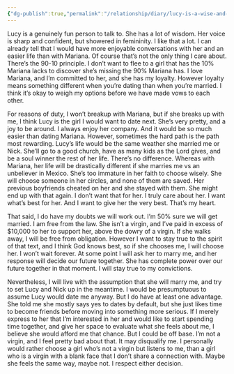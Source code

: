 ```yaml
---
{"dg-publish":true,"permalink":"/relationship/diary/lucy-is-a-wise-and-charismatic-conversationalist/","tags":["diary","joural"],"created":"Apr 29, 2023, 4:35 PM","updated":""}
---
```



Lucy is a genuinely fun person to talk to. She has a lot of wisdom. Her voice is sharp and confident, but showered in femininity. I like that a lot. I can already tell that I would have more enjoyable conversations with her and an easier life than with Mariana. Of course that’s not the only thing I care about. There’s the 90-10 principle. I don’t want to flee to a girl that has the 10% Mariana lacks to discover she’s missing the 90% Mariana has. I love Mariana, and I’m committed to her, and she has my loyalty. However loyalty means something different when you’re dating than when you’re married. I think it’s okay to weigh my options before we have made vows to each other.

For reasons of duty, I won’t breakup with Mariana, but if she breaks up with me, I think Lucy is the girl I would want to date next. She’s very pretty, and a joy to be around. I always enjoy her company. And it would be so much easier than dating Mariana. However, sometimes the hard path is the path most rewarding. Lucy’s life would be the same weather she married me or Nick. She’ll go to a good church, have as many kids as the Lord gives, and be a soul winner the rest of her life. There’s no difference. Whereas with Mariana, her life will be drastically different if she marries me vs an unbeliever in Mexico. She’s too immature in her faith to choose wisely. She will choose someone in her circles, and none of them are saved. Her previous boyfriends cheated on her and she stayed with them. She might end up with that again. I don’t want that for her. I truly care about her. I want what’s best for her. And I want to give her the very best. That’s my heart.

That said, I do have my doubts we will work out. I’m 50% sure we will get married. I am free from the law. She isn’t a virgin, and I’ve paid in excess of $10,000 to her to support her, above the dowry of a virgin. If she walks away, I will be free from obligation. However I want to stay true to the spirit of that text, and I think God knows best, so if she chooses me, I will choose her. I won’t wait forever. At some point I will ask her to marry me, and her response will decide our future together. She has complete power over our future together in that moment. I will stay true to my convictions.

Nevertheless, I will live with the assumption that she will marry me, and try to set Lucy and Nick up in the meantime. I would be presumptuous to assume Lucy would date me anyway. But I do have at least one advantage. She told me she mostly says yes to dates by default, but she just likes time to become friends before moving into something more serious. If I merely express to her that I’m interested in her and would like to start spending time together, and give her space to evaluate what she feels about me, I believe she would afford me that chance. But I could be off base. I’m not a virgin, and I feel pretty bad about that. It may disqualify me. I personally would rather choose a girl who’s not a virgin but listens to me, than a girl who is a virgin with a blank face that I don’t share a connection with. Maybe she feels the same way, maybe not. I respect either decision.